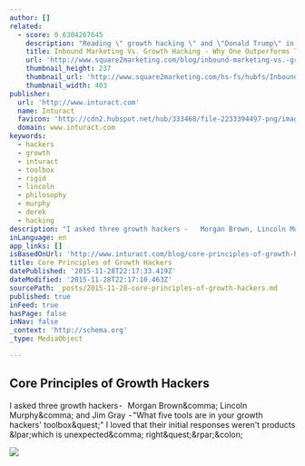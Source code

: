```yaml
---
author: []
related:
  - score: 0.6304267645
    description: "Reading \" growth hacking \" and \"Donald Trump\" in the same sentence is an odd juxtaposition, indeed. But these two disparate concepts share common characteristics. First, they're both undeniably provocative. Second, they're entirely overrated. Trump's bombastic commentary since he's been in the spotlight as a 2016 presidential candidate has relegated his candidacy to a sideshow."
    title: Inbound Marketing Vs. Growth Hacking - Why One Outperforms The Other
    url: 'http://www.square2marketing.com/blog/inbound-marketing-vs.-growth-hacking-why-one-outperforms-the-other'
    thumbnail_height: 237
    thumbnail_url: 'http://www.square2marketing.com/hs-fs/hubfs/Inbound_Marketing_vs._Growth_Hacking_Trends.jpg?t=1448461779319&width=403'
    thumbnail_width: 403
publisher:
  url: 'http://www.inturact.com'
  name: Inturact
  favicon: 'http://cdn2.hubspot.net/hub/333468/file-2233394497-png/images/logo_inturact_fav.png?t=1448562361768'
  domain: www.inturact.com
keywords:
  - hackers
  - growth
  - inturact
  - toolbox
  - rigid
  - lincoln
  - philosophy
  - murphy
  - derek
  - hacking
description: "I asked three growth hackers -   Morgan Brown, Lincoln Murphy, and Jim Gray  - \"What five tools are in your growth hackers' toolbox?\" I loved that their initial responses weren't products (which is unexpected, right?):"
inLanguage: en
app_links: []
isBasedOnUrl: 'http://www.inturact.com/blog/core-principles-of-growth-hackers?utm_content=buffer3d590&utm_medium=social&utm_source=twitter.com&utm_campaign=buffer'
title: Core Principles of Growth Hackers
datePublished: '2015-11-28T22:17:33.419Z'
dateModified: '2015-11-28T22:17:10.463Z'
sourcePath: _posts/2015-11-28-core-principles-of-growth-hackers.md
published: true
inFeed: true
hasPage: false
inNav: false
_context: 'http://schema.org'
_type: MediaObject

---
```

<article style=""><h1>Core Principles of Growth Hackers</h1><p>I asked three growth hackers -   Morgan Brown&amp;comma; Lincoln Murphy&amp;comma; and Jim Gray  - "What five tools are in your growth hackers' toolbox&amp;quest;" I loved that their initial responses weren't products &amp;lpar;which is unexpected&amp;comma; right&amp;quest;&amp;rpar;&amp;colon;</p><img src="http://cdn2.hubspot.net/hub/333468/file-1008077609-jpg/blog-images/Core_Principles.jpg#keepProtocol" /></article>